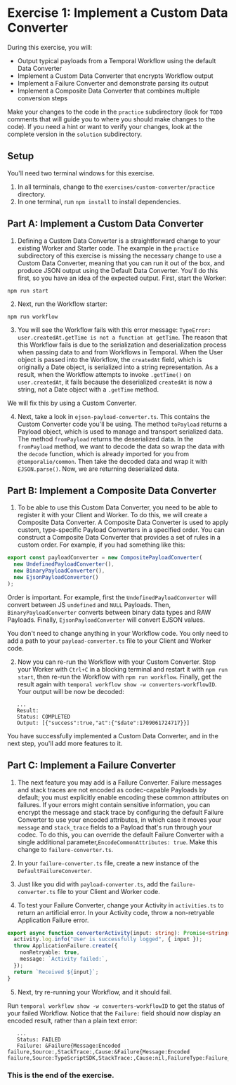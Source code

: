 # Exercise 1: Implement a Custom Data Converter

During this exercise, you will:

- Output typical payloads from a Temporal Workflow using the default Data Converter
- Implement a Custom Data Converter that encrypts Workflow output
- Implement a Failure Converter and demonstrate parsing its output
- Implement a Composite Data Converter that combines multiple conversion steps

Make your changes to the code in the `practice` subdirectory (look for
`TODO` comments that will guide you to where you should make changes to
the code). If you need a hint or want to verify your changes, look at
the complete version in the `solution` subdirectory.

## Setup

You'll need two terminal windows for this exercise.

1. In all terminals, change to the `exercises/custom-converter/practice` directory.
2. In one terminal, run `npm install` to install dependencies.

## Part A: Implement a Custom Data Converter

1. Defining a Custom Data Converter is a straightforward change to your existing
   Worker and Starter code. The example in the `practice` subdirectory of this
   exercise is missing the necessary change to use a Custom Data Converter,
   meaning that you can run it out of the box, and produce JSON output using the
   Default Data Converter. You'll do this first, so you have an idea of the
   expected output. First, start the Worker:

```shell
npm run start
```

2. Next, run the Workflow starter:

```shell
npm run workflow
```

3. You will see the Workflow fails with this error message: `TypeError: user.createdAt.getTime is not a function at getTime`. The reason that this Workflow fails is due to the serialization and deserialization process when passing data to and from Workflows in Temporal. When the User object is passed into the Workflow, the `createdAt` field, which is originally a Date object, is serialized into a string representation. As a result, when the Workflow attempts to invoke `.getTime()` on `user.createdAt`, it fails because the deserialized `createdAt` is now a string, not a Date object with a `.getTime` method.

We will fix this by using a Custom Converter.

4. Next, take a look in `ejson-payload-converter.ts`. This contains the Custom Converter
   code you'll be using. The method `toPayload` returns a Payload object, which is used to manage and transport serialized data. The method `fromPayload` returns the deserialized data. In the `fromPayload` method, we want to decode the data so wrap the data with the `decode` function, which is already imported for you from `@temporalio/common`. Then take the decoded data and wrap it with `EJSON.parse()`. Now, we are returning deserialized data.

## Part B: Implement a Composite Data Converter

1. To be able to use this Custom Data Converter, you need to be able to register it with your Client and Worker. To do this, we will create a Composite Data Converter. A Composite Data Converter is used to apply custom, type-specific Payload Converters in a specified order. You can construct a Composite Data Converter that provides a set of rules in a custom order. For example, if you had something like this:

```typescript
export const payloadConverter = new CompositePayloadConverter(
  new UndefinedPayloadConverter(),
  new BinaryPayloadConverter(),
  new EjsonPayloadConverter()
);
```

Order is important. For example, first the `UndefinedPayloadConverter` will convert between JS `undefined` and `NULL` Payloads. Then, `BinaryPayloadConverter`
converts between binary data types and RAW Payloads. Finally, `EjsonPayloadConverter` will convert EJSON values.

You don't need to change anything in your Workflow code. You only need to add a path to your `payload-converter.ts` file to your Client and Worker code.

2. Now you can re-run the Workflow with your Custom Converter. Stop your Worker with `Ctrl+C` in a blocking terminal and restart it with `npm run start`, then re-run the Workflow with `npm run workflow`. Finally, get the result again with `temporal workflow show -w converters-workflowID`. Your output will be now be decoded:

```
   ...
   Result:
   Status: COMPLETED
   Output: [{"success":true,"at":{"$date":1709061724717}}]
```

You have successfully implemented a Custom Data Converter, and in the next step, you'll
add more features to it.

## Part C: Implement a Failure Converter

1. The next feature you may add is a Failure Converter. Failure messages and stack traces are not encoded as codec-capable Payloads by default; you must explicitly enable encoding these common attributes on failures. If your errors might contain sensitive information, you can encrypt the message and stack trace by configuring the default Failure Converter to use your encoded attributes, in which case it moves your `message` and `stack_trace` fields to a Payload that's run through your codec. To do this, you can override the default Failure Converter with a single additional parameter,`EncodeCommonAttributes: true`. Make this change to `failure-converter.ts`.

2. In your `failure-converter.ts` file, create a new instance of the `DefaultFailureConverter`.

3. Just like you did with `payload-converter.ts`, add the `failure-converter.ts` file to your Client and Worker code.

4. To test your Failure Converter, change your Activity in `activities.ts` to return an artificial error. In your Activity code, throw a non-retryable Application Failure error.

```typescript
export async function converterActivity(input: string): Promise<string> {
  activity.log.info("User is successfully logged", { input });
  throw ApplicationFailure.create({
    nonRetryable: true,
    message: `Activity failed:`,
  });
  return `Received ${input}`;
}
```

5. Next, try re-running your Workflow, and it should fail. 

Run `temporal workflow show -w converters-workflowID` to get the status of your
failed Workflow. Notice that the `Failure:` field should now display an encoded
result, rather than a plain text error:

```
   ...
   Status: FAILED
   Failure: &Failure{Message:Encoded failure,Source:,StackTrace:,Cause:&Failure{Message:Encoded failure,Source:TypeScriptSDK,StackTrace:,Cause:nil,FailureType:Failure_ApplicationFailureInfo,},FailureType:Failure_ActivityFailureInfo,}
```

### This is the end of the exercise.
